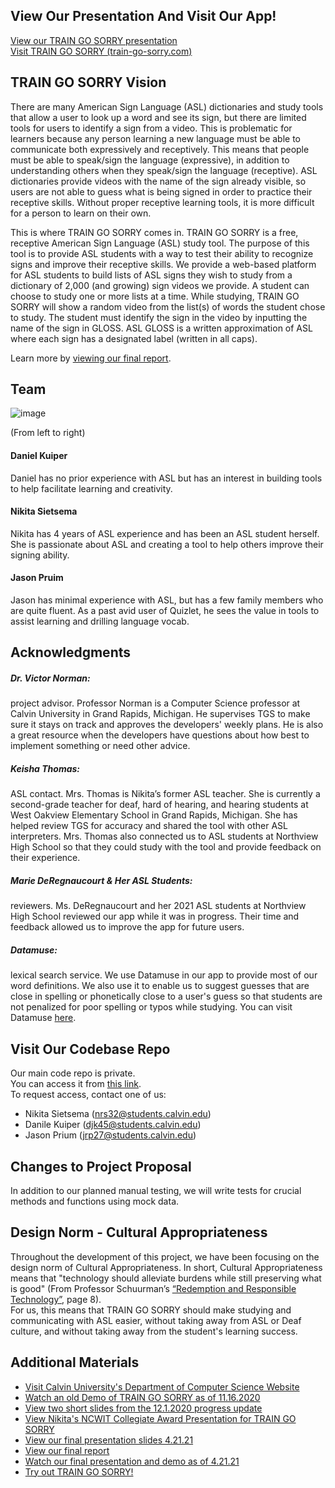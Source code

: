 ## View Our Presentation And Visit Our App!
[View our TRAIN GO SORRY presentation](https://youtu.be/6YA291wuX6o)  
[Visit TRAIN GO SORRY (train-go-sorry.com)](https://train-go-sorry.com/splash-page)

## TRAIN GO SORRY Vision
There are many American Sign Language (ASL) dictionaries and study tools that allow a user to look up a word and see its sign, but there are limited tools for users to identify a sign from a video. This is problematic for learners because any person learning a new language must be able to communicate both expressively and receptively. This means that people must be able to speak/sign the language (expressive), in addition to understanding others when they speak/sign the language (receptive). ASL dictionaries provide videos with the name of the sign already visible, so users are not able to guess what is being signed in order to practice their receptive skills. Without proper receptive learning tools, it is more difficult for a person to learn on their own.

This is where TRAIN GO SORRY comes in. TRAIN GO SORRY is a free, receptive American Sign Language (ASL) study tool. The purpose of this tool is to provide ASL students with a way to test their ability to recognize signs and improve their receptive skills. We provide a web-based platform for ASL students to build lists of ASL signs they wish to study from a dictionary of 2,000 (and growing) sign videos we provide. A student can choose to study one or more lists at a time. While studying, TRAIN GO SORRY will show a random video from the list(s) of words the student chose to study. The student must identify the sign in the video by inputting the name of the sign in GLOSS. ASL GLOSS is a written approximation of ASL where each sign has a designated label (written in all caps).

Learn more by [viewing our final report](https://docs.google.com/document/d/1_fURlDXMrJFg-Cic4C7cXfWYhcJQDL0orK3hBogbvm8/edit?usp=sharing).

## Team
![image](https://user-images.githubusercontent.com/38587739/114957604-5d3f1980-9e2f-11eb-974d-12a6b54b9a1d.png)

(From left to right)

#### Daniel Kuiper
Daniel has no prior experience with ASL but has an interest in building tools to help facilitate learning and creativity.

#### Nikita Sietsema
Nikita has 4 years of ASL experience and has been an ASL student herself. She is passionate about ASL and creating a tool to help others improve their signing ability.  

#### Jason Pruim
Jason has minimal experience with ASL, but has a few family members who are quite fluent. As a past avid user of Quizlet, he sees the value in tools to assist learning and drilling language vocab.

## Acknowledgments  
##### Dr. Victor Norman:  
project advisor. Professor Norman is a Computer Science professor at Calvin University in Grand Rapids, Michigan. He supervises TGS to make sure it stays on track and approves the developers' weekly plans. He is also a great resource when the developers have questions about how best to implement something or need other advice.

##### Keisha Thomas:  
ASL contact. Mrs. Thomas is Nikita’s former ASL teacher. She is currently a second-grade teacher for deaf, hard of hearing, and hearing students at West Oakview Elementary School in Grand Rapids, Michigan. She has helped review TGS for accuracy and shared the tool with other ASL interpreters. Mrs. Thomas also connected us to ASL students at Northview High School so that they could study with the tool and provide feedback on their experience.

##### Marie DeRegnaucourt & Her ASL Students:  
reviewers. Ms. DeRegnaucourt and her 2021 ASL students at Northview High School reviewed our app while it was in progress. Their time and feedback allowed us to improve the app for future users.

##### Datamuse:  
lexical search service. We use Datamuse in our app to provide most of our word definitions. We also use it to enable us to suggest guesses that are close in spelling or phonetically close to a user's guess so that students are not penalized for poor spelling or typos while studying. You can visit Datamuse [here](https://www.datamuse.com/).

## Visit Our Codebase Repo  
Our main code repo is private.  
You can access it from [this link](https://github.com/nrs32/TRAIN-GO-SORRY).  
To request access, contact one of us: 
- Nikita Sietsema (nrs32@students.calvin.edu)
- Danile Kuiper (djk45@students.calvin.edu)
- Jason Prium (jrp27@students.calvin.edu)

## Changes to Project Proposal  
In addition to our planned manual testing, we will write tests for crucial methods and functions using mock data.

## Design Norm - Cultural Appropriateness
Throughout the development of this project, we have been focusing on the design norm of Cultural Appropriateness. In short, Cultural Appropriateness means that "technology should alleviate burdens while still preserving what is good" (From Professor Schuurman’s [“Redemption and Responsible Technology”](https://digitalcollections.dordt.edu/cgi/viewcontent.cgi?article=2949&context=pro_rege), page 8).  
For us, this means that TRAIN GO SORRY should make studying and communicating with ASL easier, without taking away from ASL or Deaf culture, and without taking away from the student's learning success.

## Additional Materials
- [Visit Calvin University's Department of Computer Science Website](https://computing.calvin.edu/)
- [Watch an old Demo of TRAIN GO SORRY as of 11.16.2020](https://drive.google.com/file/d/1OKjdZd7fVEyf2_HIDRTdqHVeglfiIdyk/view)
- [View two short slides from the 12.1.2020 progress update](https://docs.google.com/presentation/d/1HaN_uBQSzQsTQfRhlMdyFjpIerFnVku42m0nG9lSFoE/edit?usp=sharing)
- [View Nikita's NCWIT Collegiate Award Presentation for TRAIN GO SORRY](https://vimeo.com/496470498)
- [View our final presentation slides 4.21.21](https://docs.google.com/presentation/d/1T15ye_sdm0sDpTSfNy3tU3yrTAoEBjq2w5AtQVv7vTM/edit?usp=sharing)
- [View our final report](https://docs.google.com/document/d/1_fURlDXMrJFg-Cic4C7cXfWYhcJQDL0orK3hBogbvm8/edit?usp=sharing)
- [Watch our final presentation and demo as of 4.21.21](https://youtu.be/6YA291wuX6o)
- [Try out TRAIN GO SORRY!](https://train-go-sorry.com/splash-page)

